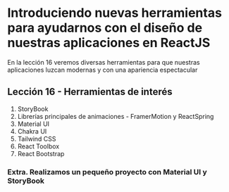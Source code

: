 # Introduciendo nuevas herramientas para ayudarnos con el diseño de nuestras aplicaciones en ReactJS
En la lección 16 veremos diversas herramientas para que nuestras aplicaciones luzcan modernas y con una apariencia espectacular

## Lección 16 - Herramientas de interés
1. StoryBook
2. Librerías principales de animaciones - FramerMotion y ReactSpring
3. Material UI
4. Chakra UI
5. Tailwind CSS
6. React Toolbox
7. React Bootstrap

### Extra. Realizamos un pequeño proyecto con Material UI y StoryBook
